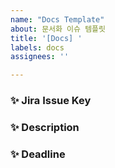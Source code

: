 ```yaml
---
name: "Docs Template"
about: 문서화 이슈 템플릿
title: '[Docs] '
labels: docs
assignees: ''

---
```


### ✨ Jira Issue Key


### ✨ Description


### ✨ Deadline
